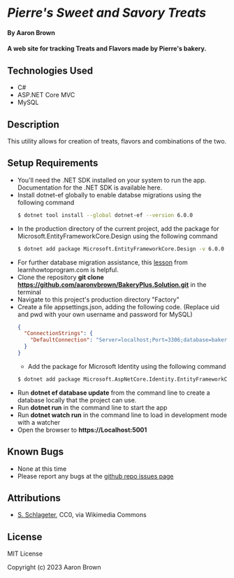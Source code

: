 
# _Pierre's Sweet and Savory Treats_

#### By **Aaron Brown**

#### A web site for tracking Treats and Flavors made by Pierre's bakery.

## Technologies Used

* C#
* ASP.NET Core MVC
* MySQL

## Description
This utility allows for creation of treats, flavors and combinations of the two.


## Setup Requirements

* You'll need the .NET SDK installed on your system to run the app.  Documentation for the .NET SDK is available here.
* Install dotnet-ef globally to enable databse migrations using the following command
  ```bash
  $ dotnet tool install --global dotnet-ef --version 6.0.0
  ```
* In the production directory of the current project, add the package for Microsoft.EntityFrameworkCore.Design using the following command
  ```bash
  $ dotnet add package Microsoft.EntityFrameworkCore.Design -v 6.0.0
  ```
* For further database migration assistance, this [lesson](https://part-time-evening.learnhowtoprogram.com/c-and-net/many-to-many-relationships/code-first-development-and-migrations) from learnhowtoprogram.com is helpful.
* Clone the repository **git clone https://github.com/aaronvbrown/BakeryPlus.Solution.git**  in the terminal
* Navigate to this project's production directory "Factory"
* Create a file appsettings.json, adding the following code.  (Replace uid and pwd with your own username and password for MySQL)
  ```json
  {
    "ConnectionStrings": {
      "DefaultConnection": "Server=localhost;Port=3306;database=bakery_plus;uid=[your-username];pwd=[your-password];"
    }
  }
  ```
  * Add the package for Microsoft Identity using the following command
  ```bash
  $ dotnet add package Microsoft.AspNetCore.Identity.EntityFrameworkCore -v 6.0.0
  ```
* Run **dotnet ef database update** from the command line to create a database locally that the project can use.
* Run **dotnet run** in the command line to start the app
* Run **dotnet watch run** in the command line to load in development mode with a watcher
* Open the browser to **https://Localhost:5001**

## Known Bugs
* None at this time
* Please report any bugs at the [github repo issues page](https://github.com/aaronvbrown/BakeryPlus.Solution/issues)

## Attributions
  
* <a href="https://commons.wikimedia.org/wiki/File:WIKIPEDIA15_SWEDEN_FIKA-01.svg">S. Schlageter</a>, CC0, via Wikimedia Commons


## License
MIT License



Copyright (c) 2023 Aaron Brown